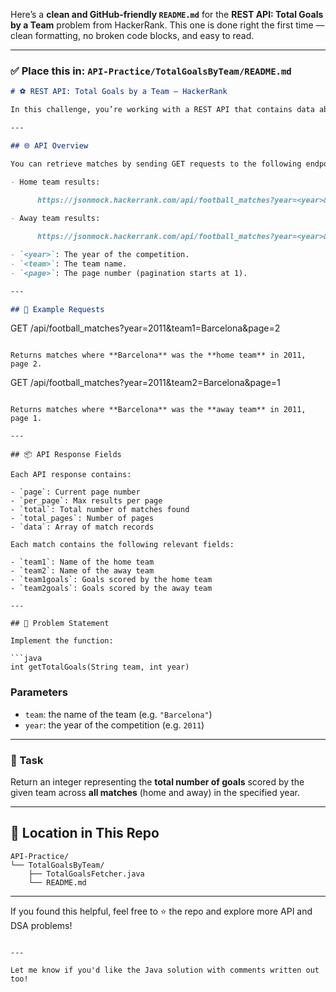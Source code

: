 Here’s a **clean and GitHub-friendly `README.md`** for the **REST API: Total Goals by a Team** problem from HackerRank. This one is done right the first time — clean formatting, no broken code blocks, and easy to read.

---

### ✅ Place this in: `API-Practice/TotalGoalsByTeam/README.md`

```markdown
# ⚽ REST API: Total Goals by a Team – HackerRank

In this challenge, you’re working with a REST API that contains data about football matches. The goal is to determine the **total number of goals scored by a specific team** in a specific year — whether they played as the **home** or **away** team.

---

## 🌐 API Overview

You can retrieve matches by sending GET requests to the following endpoints:

- Home team results:
  
      https://jsonmock.hackerrank.com/api/football_matches?year=<year>&team1=<team>&page=<page>

- Away team results:

      https://jsonmock.hackerrank.com/api/football_matches?year=<year>&team2=<team>&page=<page>

- `<year>`: The year of the competition.
- `<team>`: The team name.
- `<page>`: The page number (pagination starts at 1).

---

## 📝 Example Requests

```
GET /api/football_matches?year=2011&team1=Barcelona&page=2
```

Returns matches where **Barcelona** was the **home team** in 2011, page 2.

```
GET /api/football_matches?year=2011&team2=Barcelona&page=1
```

Returns matches where **Barcelona** was the **away team** in 2011, page 1.

---

## 📦 API Response Fields

Each API response contains:

- `page`: Current page number
- `per_page`: Max results per page
- `total`: Total number of matches found
- `total_pages`: Number of pages
- `data`: Array of match records

Each match contains the following relevant fields:

- `team1`: Name of the home team
- `team2`: Name of the away team
- `team1goals`: Goals scored by the home team
- `team2goals`: Goals scored by the away team

---

## 📌 Problem Statement

Implement the function:

```java
int getTotalGoals(String team, int year)
```

### Parameters

- `team`: the name of the team (e.g. `"Barcelona"`)
- `year`: the year of the competition (e.g. `2011`)

---

### 🧠 Task

Return an integer representing the **total number of goals** scored by the given team across **all matches** (home and away) in the specified year.

---

## 📁 Location in This Repo

```
API-Practice/
└── TotalGoalsByTeam/
    ├── TotalGoalsFetcher.java
    └── README.md
```

---

If you found this helpful, feel free to ⭐️ the repo and explore more API and DSA problems!
```

---

Let me know if you'd like the Java solution with comments written out too!